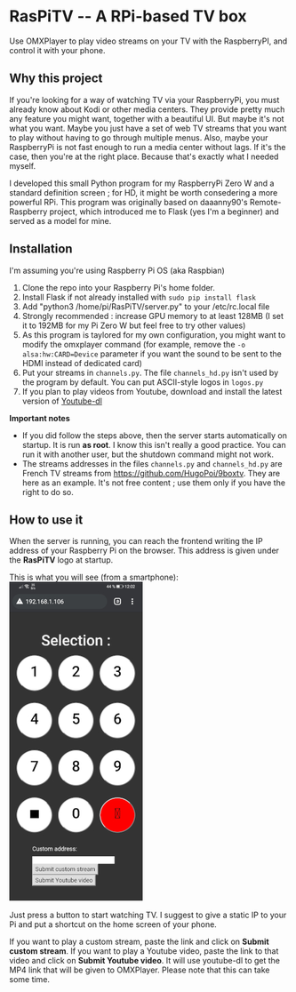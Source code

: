 # RasPiTV -- A RPi-based TV box #

Use OMXPlayer to play video streams on your TV with the RaspberryPI, and control it with your phone.

## Why this project ##
If you're looking for a way of watching TV via your RaspberryPi, you must already know about Kodi or other media centers. They provide pretty much any feature you might want, together with a beautiful UI. But maybe it's not what you want. Maybe you just have a set of web TV streams that you want to play without having to go through multiple menus. Also, maybe your RaspberryPi is not fast enough to run a media center without lags.
If it's the case, then you're at the right place. Because that's exactly what I needed myself. 

I developed this small Python program for my RaspberryPi Zero W and a standard definition screen ; for HD, it might be worth consedering a more powerful RPi.
This program was originally based on daaanny90's Remote-Raspberry project, which introduced me to Flask (yes I'm a beginner) and served as a model for mine.

## Installation ##
I'm assuming you're using Raspberry Pi OS (aka Raspbian)
1. Clone the repo into your Raspberry Pi's home folder.
2. Install Flask if not already installed with `sudo pip install flask`
3. Add "python3 /home/pi/RasPiTV/server.py" to your /etc/rc.local file
4. Strongly recommended : increase GPU memory to at least 128MB (I set it to 192MB for my Pi Zero W but feel free to try other values)
5. As this program is taylored for my own configuration, you might want to modify the omxplayer command (for example, remove the `-o alsa:hw:CARD=Device` parameter if you want the sound to be sent to the HDMI instead of dedicated card)
6. Put your streams in `channels.py`. The file `channels_hd.py` isn't used by the program by default. You can put ASCII-style logos in `logos.py`
7. If you plan to play videos from Youtube, download and install the latest version of [Youtube-dl](https://youtube-dl.org/)

**Important notes**
* If you did follow the steps above, then the server starts automatically on startup. It is run **as root**. I know this isn't really a good practice. You can run it with another user, but the shutdown command might not work.
* The streams addresses in the files `channels.py` and `channels_hd.py` are French TV streams from https://github.com/HugoPoi/9boxtv. They are here as an example. It's not free content ; use them only if you have the right to do so.

## How to use it ##
When the server is running, you can reach the frontend writing the IP address of your Raspberry Pi on the browser. This address is given under the __RasPiTV__ logo at startup.

This is what you will see (from a smartphone):
![RaspberryPi Remote Controller Screenshot](/screenshot/Screenshot_20210406_120313.jpg "RasPiTV web interface")

Just press a button to start watching TV.
I suggest to give a static IP to your Pi and put a shortcut on the home screen of your phone.

If you want to play a custom stream, paste the link and click on __Submit custom stream__.
If you want to play a Youtube video, paste the link to that video and click on __Submit Youtube video__. It will use youtube-dl to get the MP4 link that will be given to OMXPlayer. Please note that this can take some time.
